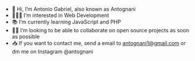 - 👋 Hi, I’m Antonio Gabriel, also known as Antognani
- 👨🏻‍💻 I’m interested in Web Development 
- 📚 I’m currently learning JavaScript and PHP 
- 🤝🏻 I’m looking to be able to collaborate on open source projects as soon as possible
- 📥 If you want to contact me, send a email to <antognani1@gmail.com> or dm me on Instagram @antognani

<!---
Antognani/Antognani is a ✨ special ✨ repository because its `README.md` (this file) appears on your GitHub profile.
You can click the Preview link to take a look at your changes.
--->

